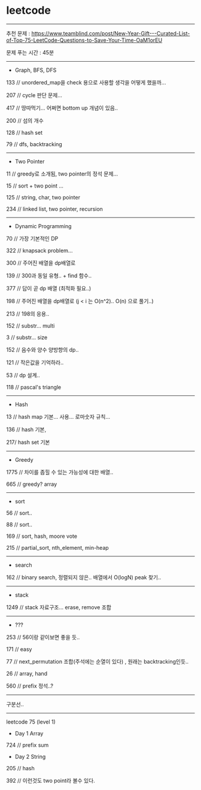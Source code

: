 # leetcode

----------------------------------------------------------------------------------------------------------------------------

추천 문제 : https://www.teamblind.com/post/New-Year-Gift---Curated-List-of-Top-75-LeetCode-Questions-to-Save-Your-Time-OaM1orEU

문제 푸는 시간 : 45분


----------------------------------------------------------------------------------------------------------------------------


- Graph, BFS, DFS

133 // unordered_map을 check 용으로 사용할 생각을 어떻게 했을까...

207 // cycle 판단 문제...

417 // 땅따먹기... 어쩌면 bottom up 개념이 있음..

200 // 섬의 개수

128 // hash set

79 // dfs, backtracking

----------------------------------------------------------------------------------------------------------------------------

- Two Pointer

11 // greedy로 소개됨, two pointer의 정석 문제...

15 // sort + two point ...

125 // string, char, two pointer

234 // linked list, two pointer, recursion

----------------------------------------------------------------------------------------------------------------------------

- Dynamic Programming

70 // 가장 기본적인 DP

322 // knapsack problem...

300 // 주어진 배열을 dp배열로

139 // 300과 동일 유형.. + find 함수..

377 // 답이 곧 dp 배열 (최적화 필요..)

198 // 주어진 배열을 dp배열로 (j < i 는 O(n^2).. O(n) 으로 풀기..)

213 // 198의 응용..

152 // substr... multi

3 // substr... size

152 // 음수와 양수 양방향의 dp..

121 // 작은값을 기억하라..

53 // dp 설계..

118 // pascal's triangle



----------------------------------------------------------------------------------------------------------------------------

- Hash

13 // hash map 기본... 사용... 로마숫자 규칙...

136 // hash 기본, 

217/ hash set 기본

----------------------------------------------------------------------------------------------------------------------------

- Greedy

1775 // 차이를 좁힐 수 있는 가능성에 대한 배열..

665 // greedy? array

----------------------------------------------------------------------------------------------------------------------------

- sort

56 // sort..

88 // sort..

169 // sort, hash, moore vote

215 // partial_sort, nth_element, min-heap

----------------------------------------------------------------------------------------------------------------------------

- search

162 // binary search, 정렬되지 않은.. 배열에서 O(logN) peak 찾기..

----------------------------------------------------------------------------------------------------------------------------

- stack

1249 // stack 자료구조... erase, remove 조합

----------------------------------------------------------------------------------------------------------------------------

- ???

253 // 56이랑 같이보면 좋을 듯..

171 // easy

77 // next_permutation 조합(주석에는 순열이 있다) , 원래는 backtracking인듯..

26 // array, hand

560 // prefix 정석..?

----------------------------------------------------------------------------------------------------------------------------

구분선..

----------------------------------------------------------------------------------------------------------------------------

leetcode 75 (level 1)

- Day 1 Array

724 // prefix sum

- Day 2 String

205 // hash

392 // 이런것도 two point라 볼수 있다.
